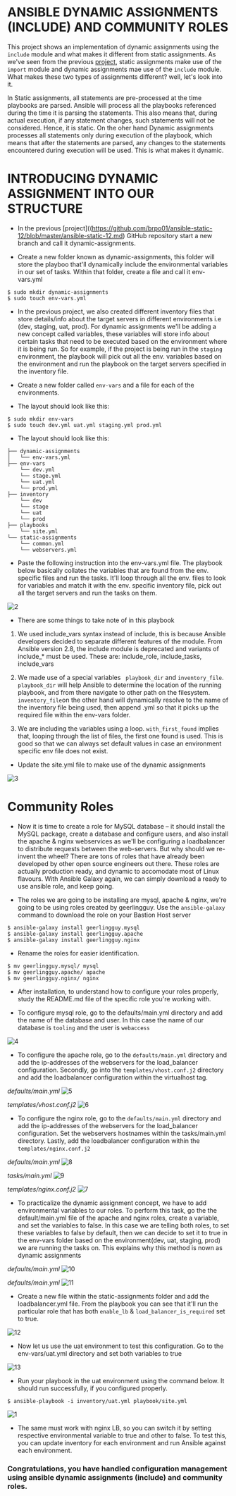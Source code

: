 # ANSIBLE DYNAMIC ASSIGNMENTS (INCLUDE) AND COMMUNITY ROLES

This project shows an implementation of dynamic assignments using the `include` module and what makes it different from static assignments. As we've seen from the previous [project](https://github.com/brpo01/ansible-static-12/blob/master/ansible-static-12.md), static assignments make use of the `import` module and dynamic assignments mae use of the `include` module. What makes these two types of assignments different? well, let's look into it.

In Static assignments, all statements are pre-processed at the time playbooks are parsed. Ansible will process all the playbooks referenced during the time it is parsing the statements. This also means that, during actual execution, if any statement changes, such statements will not be considered. Hence, it is static. On the oher hand Dynamic assignments processes all statements only during execution of the playbook, which means that after the statements are parsed, any changes to the statements encountered during execution will be used. This is what makes it dynamic.

# INTRODUCING DYNAMIC ASSIGNMENT INTO OUR STRUCTURE
- In the previous [project]((https://github.com/brpo01/ansible-static-12/blob/master/ansible-static-12.md) GitHub repository start a new branch and call it dynamic-assignments.

- Create a new folder known as dynamic-assignments, this folder will store the playboo that'll dynamically include the environmental variables in our set of tasks. Within that folder, create a file and call it env-vars.yml

```
$ sudo mkdir dynamic-assignments
$ sudo touch env-vars.yml
```
- In the previous project, we also created different inventory files that store details/info about the target servers in different environments i.e (dev, staging, uat, prod). For dynamic assignments we'll be adding a new concept called variables, these variables will store info about certain tasks that need to be executed based on the environment where it is being run. So for example, if the project is being run in the `staging` environment, the playbook will pick out all the env. variables based on the environment and run the playbook on the target servers specified in the inventory file. 

- Create a new folder called `env-vars` and a file for each of the environments.

- The layout should look like this:

```
$ sudo mkdir env-vars
$ sudo touch dev.yml uat.yml staging.yml prod.yml
```
- The layout should look like this:

```
├── dynamic-assignments
│   └── env-vars.yml
├── env-vars
    └── dev.yml
    └── stage.yml
    └── uat.yml
    └── prod.yml
├── inventory
    └── dev
    └── stage
    └── uat
    └── prod
├── playbooks
    └── site.yml
└── static-assignments
    └── common.yml
    └── webservers.yml

```

- Paste the following instruction into the env-vars.yml file. The playbook below basically collates the variables that are found from the env. specific files and run the tasks. It'll loop through all the env. files to look for variables and match it with the env. specific inventory file, pick out all the target servers and run the tasks on them.

![2](https://user-images.githubusercontent.com/47898882/130084408-86d2a080-fb91-4776-bb05-6f5874487fe4.JPG)

- There are some things to take note of in this playbook

1. We used include_vars syntax instead of include, this is because Ansible developers decided to separate different features of the module. From Ansible version 2.8, the include module is deprecated and variants of include_* must be used. These are: include_role, include_tasks, include_vars

2. We made use of a special variables ` playbook_dir` and `inventory_file`. `playbook_dir` will help Ansible to determine the location of the running playbook, and from there navigate to other path on the filesystem. `inventory_file`on the other hand will dynamically resolve to the name of the inventory file being used, then append .yml so that it picks up the required file within the env-vars folder.

3. We are including the variables using a loop. `with_first_found` implies that, looping through the list of files, the first one found is used. This is good so that we can always set default values in case an environment specific env file does not exist.

- Update the site.yml file to make use of the dynamic assignments

![3](https://user-images.githubusercontent.com/47898882/130086691-60205268-fb49-41a0-b034-68598cd049f7.JPG)


# Community Roles
- Now it is time to create a role for MySQL database – it should install the MySQL package, create a database and configure users, and also install the apache & nginx webservices as we'll be configuring a loadbalancer to distribute requests between the web-servers. But why should we re-invent the wheel? There are tons of roles that have already been developed by other open source engineers out there. These roles are actually production ready, and dynamic to accomodate most of Linux flavours. With Ansible Galaxy again, we can simply download a ready to use ansible role, and keep going.

- The roles we are going to be installing are mysql, apache & nginx, we're going to be using roles created by geerlingguy. Use the `ansible-galaxy` command to download the role on your Bastion Host server

```
$ ansible-galaxy install geerlingguy.mysql
$ ansible-galaxy install geerlingguy.apache
$ ansible-galaxy install geerlingguy.nginx
```
- Rename the roles for easier identification.

```
$ mv geerlingguy.mysql/ mysql
$ mv geerlingguy.apache/ apache
$ mv geerlingguy.nginx/ nginx
```
- After installation, to understand how to configure your roles properly, study the README.md file of the specific role you're working with.

- To configure mysql role, go to the defaults/main.yml directory and add the name of the database and user. In this case the name of our database is `tooling` and the user is `webaccess`

![4](https://user-images.githubusercontent.com/47898882/130089218-91199a54-c48d-4ec8-bf19-03ab611a3350.JPG)

- To configure the apache role, go to the `defaults/main.yml` directory and add the ip-addresses of the webservers for the load_balancer configuration. Secondly, go into the `templates/vhost.conf.j2` directory and add the loadbalancer configuration within the virtualhost tag. 

*defaults/main.yml*
![5](https://user-images.githubusercontent.com/47898882/130089646-d1218ad9-eaa0-47aa-bf9b-2a5e0fe2331f.JPG)

*templates/vhost.conf.j2*
![6](https://user-images.githubusercontent.com/47898882/130090545-cfc8ca2e-7289-44bd-9fed-8c0a6230441a.JPG)

- To configure the nginx role, go to the `defaults/main.yml` directory and add the ip-addresses of the webservers for the load_balancer configuration. Set the webservers hostnames within the tasks/main.yml directory. Lastly, add the loadbalancer configuration within the `templates/nginx.conf.j2`

*defaults/main.yml*
![8](https://user-images.githubusercontent.com/47898882/130092099-eb8cb24b-4101-4d81-a24f-a8bbfebc91cb.JPG)

*tasks/main.yml*
![9](https://user-images.githubusercontent.com/47898882/130092111-61bcb5b5-1a2e-40b1-8e79-d427443875b8.JPG)

*templates/nginx.conf.j2*
![7](https://user-images.githubusercontent.com/47898882/130092718-0e8e4dbd-95a9-4353-a785-e528416243ae.JPG)

- To practicalize the dynamic assignment concept, we have to add environmental variables to our roles. To perform this task, go the the default/main.yml file of the apache and nginx roles, create a variable, and set the variables to false. In this case we are telling both roles, to set these variables to false by default, then we can decide to set it to true in the env-vars folder based on the environment(dev, uat, staging, prod) we are running the tasks on. This explains why this method is nown as dynamic assignments

*defaults/main.yml*
![10](https://user-images.githubusercontent.com/47898882/130093789-6b29d0d3-5331-4633-a11f-cb4ab64b62e8.JPG)

*defaults/main.yml*
![11](https://user-images.githubusercontent.com/47898882/130093803-25f5485e-f09a-43fe-b733-cb2dd103c4d6.JPG)

- Create a new file within the static-assignments folder and add the loadbalancer.yml file. From the playbook you can see that it'll run the particular role that has both `enable_lb` & `load_balancer_is_required` set to true.

![12](https://user-images.githubusercontent.com/47898882/130094865-33825ea9-ad09-42d9-9035-e49c1b7635fd.JPG)

- Now let us use the uat environment to test this configuration. Go to the env-vars/uat.yml directory and set both variables to true

![13](https://user-images.githubusercontent.com/47898882/130095697-034cbc13-fa67-4a9b-b815-d9cf586d2769.JPG)

- Run your playbook in the uat environment using the command below. It should run successfully, if you configured properly.

```
$ ansible-playbook -i inventory/uat.yml playbook/site.yml
```
![1](https://user-images.githubusercontent.com/47898882/130096037-9185348e-7f67-4dde-86ea-0dad0bc3fdc2.JPG)

- The same must work with nginx LB, so you can switch it by setting respective environmental variable to true and other to false. To test this, you can update inventory for each environment and run Ansible against each environment. 

### Congratulations, you have handled configuration management using ansible dynamic assignments (include) and community roles.

